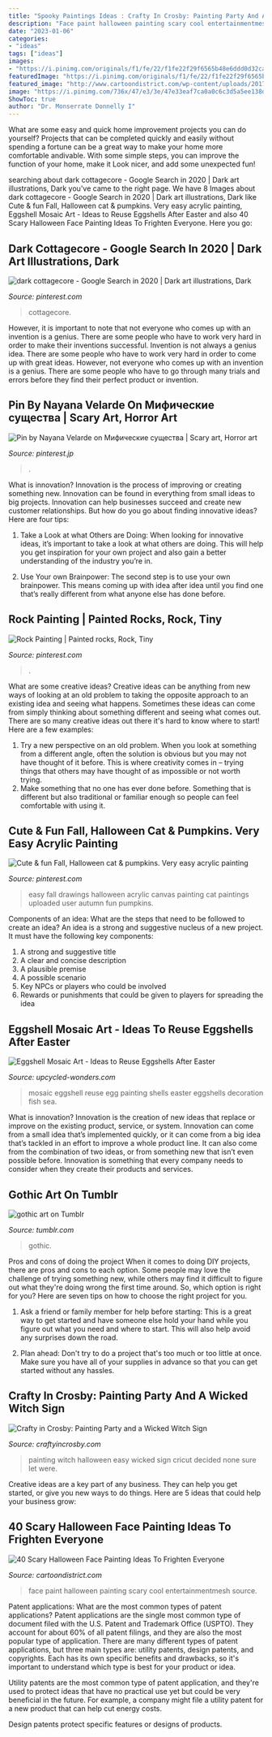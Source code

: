 ```yaml
---
title: "Spooky Paintings Ideas : Crafty In Crosby: Painting Party And A Wicked Witch Sign"
description: "Face paint halloween painting scary cool entertainmentmesh source"
date: "2023-01-06"
categories:
- "ideas"
tags: ["ideas"]
images:
- "https://i.pinimg.com/originals/f1/fe/22/f1fe22f29f6565b48e6ddd0d32ca2552.jpg"
featuredImage: "https://i.pinimg.com/originals/f1/fe/22/f1fe22f29f6565b48e6ddd0d32ca2552.jpg"
featured_image: "http://www.cartoondistrict.com/wp-content/uploads/2017/08/Halloween-Face-Painting-Ideashalloween-face-paint.jpg"
image: "https://i.pinimg.com/736x/47/e3/3e/47e33eaf7ca0a0c6c3d5a5ee138d5029.jpg"
ShowToc: true
author: "Dr. Monserrate Donnelly I"
---
```



What are some easy and quick home improvement projects you can do yourself?
Projects that can be completed quickly and easily without spending a fortune can be a great way to make your home more comfortable andivable. With some simple steps, you can improve the function of your home, make it Look nicer, and add some unexpected fun!

	

		
searching about dark cottagecore - Google Search in 2020 | Dark art illustrations, Dark you've came to the right page. We have 8 Images about dark cottagecore - Google Search in 2020 | Dark art illustrations, Dark like Cute &amp; fun Fall, Halloween cat &amp; pumpkins. Very easy acrylic painting, Eggshell Mosaic Art - Ideas to Reuse Eggshells After Easter and also 40 Scary Halloween Face Painting Ideas To Frighten Everyone. Here you go:
		
    
## Dark Cottagecore - Google Search In 2020 | Dark Art Illustrations, Dark

<img loading=lazy src="https://i.pinimg.com/736x/a1/aa/55/a1aa5541e0d507495dc2aaf523cbde0b.jpg" onerror="this.onerror=null;this.src='https://tse2.mm.bing.net/th?id=OIP.7jQG72FuCOJ64qryq_--OwHaKb&amp;pid=15.1';" alt="dark cottagecore - Google Search in 2020 | Dark art illustrations, Dark">

_Source: pinterest.com_

>cottagecore. 

	

However, it is important to note that not everyone who comes up with an invention is a genius. There are some people who have to work very hard in order to make their inventions successful.
Invention is not always a genius idea. There are some people who have to work very hard in order to come up with great ideas. However, not everyone who comes up with an invention is a genius. There are some people who have to go through many trials and errors before they find their perfect product or invention.

    
## Pin By Nayana Velarde On Мифические существа | Scary Art, Horror Art

<img loading=lazy src="https://i.pinimg.com/736x/f7/fa/9d/f7fa9db1f6002e114690fabf6ff86630.jpg" onerror="this.onerror=null;this.src='https://tse2.mm.bing.net/th?id=OIP._r7Y7E4-QZ2YwWawqTa8qgHaLY&amp;pid=15.1';" alt="Pin by Nayana Velarde on Мифические существа | Scary art, Horror art">

_Source: pinterest.jp_

>. 

	

What is innovation?
Innovation is the process of improving or creating something new. Innovation can be found in everything from small ideas to big projects. Innovation can help businesses succeed and create new customer relationships. But how do you go about finding innovative ideas? Here are four tips:
1. Take a Look at what Others are Doing: When looking for innovative ideas, it’s important to take a look at what others are doing. This will help you get inspiration for your own project and also gain a better understanding of the industry you’re in.

2. Use Your own Brainpower: The second step is to use your own brainpower. This means coming up with idea after idea until you find one that’s really different from what anyone else has done before.


    
## Rock Painting | Painted Rocks, Rock, Tiny

<img loading=lazy src="https://i.pinimg.com/736x/47/e3/3e/47e33eaf7ca0a0c6c3d5a5ee138d5029.jpg" onerror="this.onerror=null;this.src='https://tse3.mm.bing.net/th?id=OIP.TfTrTOjbvEZHQyNVXOa9_gHaJ3&amp;pid=15.1';" alt="Rock Painting | Painted rocks, Rock, Tiny">

_Source: pinterest.com_

>. 

	

What are some creative ideas?
Creative ideas can be anything from new ways of looking at an old problem to taking the opposite approach to an existing idea and seeing what happens. Sometimes these ideas can come from simply thinking about something different and seeing what comes out. There are so many creative ideas out there it's hard to know where to start! Here are a few examples: 
1. Try a new perspective on an old problem. When you look at something from a different angle, often the solution is obvious but you may not have thought of it before. This is where creativity comes in – trying things that others may have thought of as impossible or not worth trying. 
2. Make something that no one has ever done before. Something that is different but also traditional or familiar enough so people can feel comfortable with using it.

    
## Cute &amp; Fun Fall, Halloween Cat &amp; Pumpkins. Very Easy Acrylic Painting

<img loading=lazy src="https://i.pinimg.com/originals/f1/fe/22/f1fe22f29f6565b48e6ddd0d32ca2552.jpg" onerror="this.onerror=null;this.src='https://tse2.mm.bing.net/th?id=OIP.kFWX9Ts-cH357V5uUweS8QHaKB&amp;pid=15.1';" alt="Cute &amp; fun Fall, Halloween cat &amp; pumpkins. Very easy acrylic painting">

_Source: pinterest.com_

>easy fall drawings halloween acrylic canvas painting cat paintings uploaded user autumn fun pumpkins. 

	

Components of an idea: What are the steps that need to be followed to create an idea?
An idea is a strong and suggestive nucleus of a new project. It must have the following key components:
1. A strong and suggestive title 
2. A clear and concise description 
3. A plausible premise 
4. A possible scenario 
5. Key NPCs or players who could be involved 
6. Rewards or punishments that could be given to players for spreading the idea 

    
## Eggshell Mosaic Art - Ideas To Reuse Eggshells After Easter

<img loading=lazy src="http://www.upcycled-wonders.com/wp-content/uploads/2015/03/reuse-egg-shells-mosaic-art-painting-sea-and-fish-decoration.jpg" onerror="this.onerror=null;this.src='https://tse3.mm.bing.net/th?id=OIP.m9zSeXnFIkLnNhXIC58D5QHaFH&amp;pid=15.1';" alt="Eggshell Mosaic Art - Ideas to Reuse Eggshells After Easter">

_Source: upcycled-wonders.com_

>mosaic eggshell reuse egg painting shells easter eggshells decoration fish sea. 

	

What is innovation?
Innovation is the creation of new ideas that replace or improve on the existing product, service, or system. Innovation can come from a small idea that’s implemented quickly, or it can come from a big idea that’s tackled in an effort to improve a whole product line. It can also come from the combination of two ideas, or from something new that isn’t even possible before. Innovation is something that every company needs to consider when they create their products and services.

    
## Gothic Art On Tumblr

<img loading=lazy src="https://78.media.tumblr.com/f4e3565c1a212b9a41e7f4cf40ab94ec/tumblr_p0d4r20gfp1weovn9o1_500.jpg" onerror="this.onerror=null;this.src='https://tse4.mm.bing.net/th?id=OIP.8gu9NDJdzQve71I7FGsSQAHaGk&amp;pid=15.1';" alt="gothic art on Tumblr">

_Source: tumblr.com_

>gothic. 

	

Pros and cons of doing the project
When it comes to doing DIY projects, there are pros and cons to each option. Some people may love the challenge of trying something new, while others may find it difficult to figure out what they're doing wrong the first time around.  So, which option is right for you? Here are seven tips on how to choose the right project for you.
1) Ask a friend or family member for help before starting: This is a great way to get started and have someone else hold your hand while you figure out what you need and where to start. This will also help avoid any surprises down the road.

2) Plan ahead: Don't try to do a project that's too much or too little at once. Make sure you have all of your supplies in advance so that you can get started without any hassles.

    
## Crafty In Crosby: Painting Party And A Wicked Witch Sign

<img loading=lazy src="http://3.bp.blogspot.com/-TQ8Pu97HdF8/Vi2RgKEtrlI/AAAAAAAAG_0/UanoM5Gcuj4/s1600/Witch%2BPainting%2B6.jpg" onerror="this.onerror=null;this.src='https://tse4.mm.bing.net/th?id=OIP.m6koEu6AyaHS8YlWp4JwxgHaJ6&amp;pid=15.1';" alt="Crafty in Crosby: Painting Party and a Wicked Witch Sign">

_Source: craftyincrosby.com_

>painting witch halloween easy wicked sign cricut decided none sure let were. 

	

Creative ideas are a key part of any business. They can help you get started, or give you new ways to do things. Here are 5 ideas that could help your business grow:

    
## 40 Scary Halloween Face Painting Ideas To Frighten Everyone

<img loading=lazy src="http://www.cartoondistrict.com/wp-content/uploads/2017/08/Halloween-Face-Painting-Ideashalloween-face-paint.jpg" onerror="this.onerror=null;this.src='https://tse2.mm.bing.net/th?id=OIP.8apaYEQd6rsg1DR72ckrNQHaKX&amp;pid=15.1';" alt="40 Scary Halloween Face Painting Ideas To Frighten Everyone">

_Source: cartoondistrict.com_

>face paint halloween painting scary cool entertainmentmesh source. 

	

Patent applications: What are the most common types of patent applications?
Patent applications are the single most common type of document filed with the U.S. Patent and Trademark Office (USPTO). They account for about 60% of all patent filings, and they are also the most popular type of application.
There are many different types of patent applications, but three main types are: utility patents, design patents, and copyrights. Each has its own specific benefits and drawbacks, so it's important to understand which type is best for your product or idea.

 Utility patents are the most common type of patent application, and they're used to protect ideas that have no practical use yet but could be very beneficial in the future. For example, a company might file a utility patent for a new product that can help cut energy costs.

Design patents protect specific features or designs of products.

